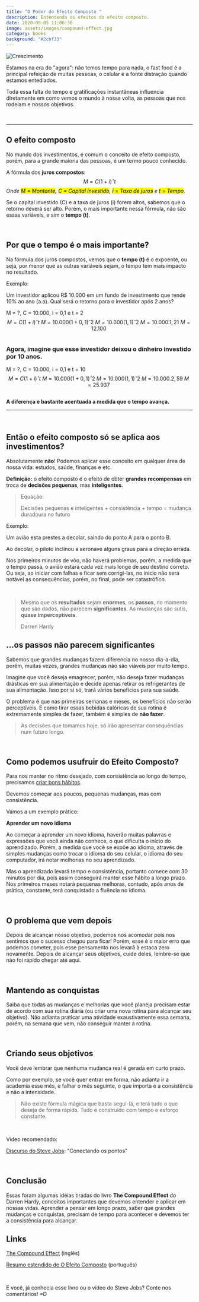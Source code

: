 ```yaml
---
title: "O Poder do Efeito Composto "
description: Entendendo os efeitos do efeito composto.
date: 2020-09-05 11:06:36
image: assets/images/compound-effect.jpg
category: books
background: "#2cbf33"
---
```

![Crescimento](assets/images/compound-effect.jpg "Crescimento")

Estamos na era do "agora": não temos tempo para nada, o fast food é a principal refeição de muitas pessoas, o celular é a fonte distração quando estamos entediados.

Toda essa falta de tempo e gratificações instantâneas influencia diretamente em como vemos o mundo à nossa volta, as pessoas que nos rodeiam e nossos objetivos.

<br />

<hr />

## O efeito composto

No mundo dos investimentos, é comum o conceito de efeito composto, porém, para a grande maioria das pessoas, é um termo pouco conhecido.

A fórmula dos **juros compostos**:	
$$
M = C (1 + i)ˆt
$$
*Onde <mark>M = Montante</mark>, <mark>C = Capital investido</mark>, <mark>i = Taxa de juros</mark> e <mark>t = Tempo</mark>.*

Se o capital investido (C) e a taxa de juros (i) forem altos, sabemos que o retorno deverá ser alto. Porém, o mais importante nessa fórmula, não são essas variáveis, e sim o **tempo (t)**.

<br />

## Por que o tempo é o mais importante?

Na fórmula dos juros compostos, vemos que o **tempo (t)** é o expoente, ou seja, por menor que as outras variáveis sejam, o tempo tem mais impacto no resultado.

Exemplo:

Um investidor aplicou R$ 10.000 em um fundo de investimento que rende 10% ao ano (a.a). Qual será o retorno para o investidor após 2 anos?

M = ?, C = 10.000, i = 0,1 e t = 2
$$
M = C(1 + i)ˆt \
M = 10.000(1 + 0,1)ˆ2 \
M = 10.000(1,1)ˆ2 \
M = 10.000 . 1,21 \
M = 12.100 \
$$

```

```

### Agora, imagine que esse investidor deixou o dinheiro investido por 10 anos.

M = ?, C = 10.000, i = 0,1 e t = 10
$$
M = C(1 + i)ˆt \
M = 10.000(1 + 0,1)ˆ2 \
M = 10.000(1,1)ˆ2 \
M = 10.000 . 2,59 \
M = 25.937 \
$$

```

```

**A diferença e bastante acentuada a medida que o tempo avança.**

<hr />

<br />

## Então o efeito composto só se aplica aos investimentos?

Absolutamente **não**! Podemos aplicar esse conceito em qualquer área de nossa vida: estudos, saúde, finanças e etc.

**Definição:** o efeito composto é o efeito de obter **grandes recompensas** em troca de **decisões pequenas**, mas **inteligentes**.

> Equação:
>
> Decisões pequenas e inteligentes + consistência + tempo = mudança duradoura no futuro

Exemplo:

Um avião esta prestes a decolar, saindo do ponto A para o ponto B. 

Ao decolar, o piloto inclinou a aeronave alguns graus para a direção errada. 

Nos primeiros minutos de vôo, não haverá problemas, porém, a medida que o tempo passa, o avião estará cada vez mais longe de seu destino correto. Ou seja, ao iniciar com falhas e ficar sem corrigi-las, no início não será notável as consequências, porém, no final, pode ser catastrófico.

<br />

> Mesmo que os **resultados** sejam **enormes**, os **passos**, no momento que são dados, não parecem **significantes**. As mudanças são sutis, **quase imperceptíveis**.
>
> Darren Hardy

## ...os passos não parecem significantes

Sabemos que grandes mudanças fazem diferencia no nosso dia-a-dia, porém, muitas vezes, grandes mudanças não são viáveis por muito tempo. 

Imagine que você deseja emagrecer, porém, não deseja fazer mudanças drásticas em sua alimentação e decide apenas retirar os refrigerantes de sua alimentação. Isso por si só, trará vários benefícios para sua saúde. 

O problema é que nas  primeiras semanas e meses, os benefícios não serão perceptíveis. E como tirar essas bebidas calóricas de sua rotina é extremamente simples de fazer, também é simples de **não fazer**.

> As decisões que tomamos hoje, só irão apresentar consequências num futuro longo.

<br />

## Como podemos usufruir do Efeito Composto?

Para nos manter no ritmo desejado, com consistência ao longo do tempo, precisamos [criar bons hábitos](https://alvesjunior.netlify.app/como-criar-bons-habitos/).

Devemos começar aos poucos, pequenas mudanças, mas com consistência.

Vamos a um exemplo prático: 

**Aprender um novo idioma**

Ao começar a aprender um novo idioma, haverão muitas palavras e expressões que você ainda não conhece, o que dificulta o início do aprendizado. Porém, a medida que você se expõe ao idioma, através de simples mudanças como trocar o idioma do seu celular, o idioma do seu computador, irá notar melhorias no seu aprendizado. 

Mas o aprendizado levará tempo e consistência, portanto comece com 30 minutos por dia, pois assim conseguirá manter esse hábito a longo prazo. Nos primeiros meses notará pequenas melhoras, contudo, após anos de prática, constante, terá conquistado a fluência no idioma.

<br />

## O problema que vem depois

Depois de alcançar nosso objetivo, podemos nos acomodar pois nos sentimos que o sucesso chegou para ficar! Porém, esse é o maior erro que podemos cometer, pois esse pensamento nos levará à estaca zero novamente. Depois de alcançar seus objetivos, cuide deles, lembre-se que não foi rápido chegar até aqui.

<br />

## Mantendo as conquistas

Saiba que todas as mudanças e melhorias que você planeja precisam estar de acordo com sua rotina diária (ou criar uma nova rotina para alcançar seu objetivo). Não adianta praticar uma atividade exaustivamente essa semana, porém, na semana que vem, não conseguir manter a rotina.  

<br />

## Criando seus objetivos

Você deve lembrar que nenhuma mudança real é gerada em curto prazo. 

Como por exemplo, se você quer entrar em forma, não adianta ir a academia esse mês, e falhar o mês seguinte, o que importa é a consistência e não a intensidade. 

> Não existe fórmula mágica que basta segui-lá, e terá tudo o que deseja de forma rápida. Tudo é construído com tempo e esforço constante.

<br />

Video recomendado:

[Discurso do Steve Jobs](https://www.youtube.com/watch?v=UF8uR6Z6KLc&ab_channel=Stanford): "Conectando os pontos"

<br />

## Conclusão

Essas foram algumas idéias tiradas do livro **The Compound Effect** do Darren Hardy, conceitos importantes que devemos entender e aplicar em nossas vidas. Aprender a pensar em longo prazo, saber que grandes mudanças e conquistas, precisam de tempo para acontecer e devemos ter a consistência para alcançar.

## Links

[The Compound Effect](https://www.amazon.com.br/gp/product/159315724X/ref=as_li_qf_asin_il_tl?ie=UTF8&tag=jjunior9603-20&creative=9325&linkCode=as2&creativeASIN=159315724X&linkId=ab607bb5d14fd3828f37763185edc872) (inglês)

[Resumo estendido de O Efeito Composto](https://www.amazon.com.br/gp/product/B07MJLB3BY/ref=as_li_qf_asin_il_tl?ie=UTF8&tag=jjunior9603-20&creative=9325&linkCode=as2&creativeASIN=B07MJLB3BY&linkId=27097a6ae70034f80c87a6d458ab22ce) (português)

<br />

E você, já conhecia esse livro ou o vídeo do Steve Jobs? Conte nos comentários! =D